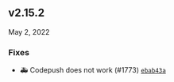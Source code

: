 
## v2.15.2
May 2, 2022

### Fixes
* 🚑️ Codepush does not work (#1773) [`ebab43a`](https://github.com/paralenz/mobile/commit/ebab43a5c0b089d2a8b1077fb8d259fad5111f0b)
